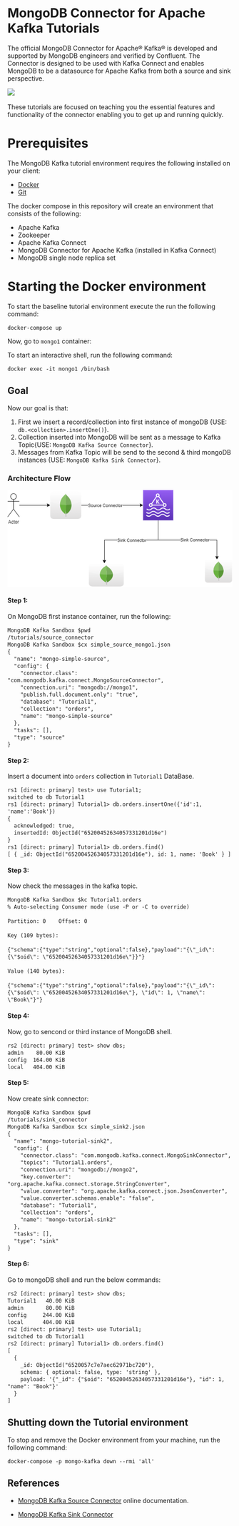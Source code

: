 # MongoDB Connector for Apache Kafka Tutorials

The official MongoDB Connector for Apache® Kafka® is developed and supported by MongoDB engineers and verified by Confluent. The Connector is designed to be used with Kafka Connect and enables MongoDB to be a datasource for Apache Kafka from both a source and sink perspective.

![](https://webassets.mongodb.com/_com_assets/cms/mongodbkafka-hblts5yy33.png)

These tutorials are focused on teaching you the essential features and functionality of the connector enabling you to get up and running quickly.

# Prerequisites

The MongoDB Kafka tutorial environment requires the following installed on your client:

- [Docker](https://docs.docker.com/get-docker/)
- [Git]()

The docker compose in this repository will create an environment that consists of the following:

- Apache Kafka
- Zookeeper
- Apache Kafka Connect
- MongoDB Connector for Apache Kafka (installed in Kafka Connect)
- MongoDB single node replica set

# Starting the Docker environment

To start the baseline tutorial environment execute the run the following command:

```
docker-compose up
```

Now, go to ```mongo1``` container:


To start an interactive shell, run the following command:

```
docker exec -it mongo1 /bin/bash
```
## Goal
Now our goal is that:
1. First we insert a record/collection into first instance of mongoDB {USE: `db.<collection>.insertOne()`}.
2. Collection inserted into MongoDB will be sent as a message to Kafka Topic{USE: `MongoDB Kafka Source Connector`}.
3. Messages from Kafka Topic will be send to the second & third mongoDB instances {USE: `MongoDB Kafka Sink Connector`}.

### Architecture Flow
![Architecture](images/flow.png)
#### Step 1:
On MongoDB first instance container, run the following:</br>
```
MongoDB Kafka Sandbox $pwd
/tutorials/source_connector
MongoDB Kafka Sandbox $cx simple_source_mongo1.json
{
  "name": "mongo-simple-source",
  "config": {
    "connector.class": "com.mongodb.kafka.connect.MongoSourceConnector",
    "connection.uri": "mongodb://mongo1",
    "publish.full.document.only": "true",
    "database": "Tutorial1",
    "collection": "orders",
    "name": "mongo-simple-source"
  },
  "tasks": [],
  "type": "source"
}
```
#### Step 2:
Insert a document into `orders` collection in `Tutorial1` DataBase.
```
rs1 [direct: primary] test> use Tutorial1;
switched to db Tutorial1
rs1 [direct: primary] Tutorial1> db.orders.insertOne({'id':1, 'name':'Book'})
{
  acknowledged: true,
  insertedId: ObjectId("65200452634057331201d16e")
}
rs1 [direct: primary] Tutorial1> db.orders.find()
[ { _id: ObjectId("65200452634057331201d16e"), id: 1, name: 'Book' } ]
```
#### Step 3:
Now check the messages in the kafka topic. </br>
```
MongoDB Kafka Sandbox $kc Tutorial1.orders
% Auto-selecting Consumer mode (use -P or -C to override)

Partition: 0    Offset: 0

Key (109 bytes):

{"schema":{"type":"string","optional":false},"payload":"{\"_id\": {\"$oid\": \"65200452634057331201d16e\"}}"}

Value (140 bytes):

{"schema":{"type":"string","optional":false},"payload":"{\"_id\": {\"$oid\": \"65200452634057331201d16e\"}, \"id\": 1, \"name\": \"Book\"}"}
```

#### Step 4:
Now, go to sencond or third instance of MongoDB shell.

```
rs2 [direct: primary] test> show dbs;
admin    80.00 KiB
config  164.00 KiB
local   404.00 KiB
```

#### Step 5:
Now create sink connector:
```
MongoDB Kafka Sandbox $pwd
/tutorials/sink_connector
MongoDB Kafka Sandbox $cx simple_sink2.json
{
  "name": "mongo-tutorial-sink2",
  "config": {
    "connector.class": "com.mongodb.kafka.connect.MongoSinkConnector",
    "topics": "Tutorial1.orders",
    "connection.uri": "mongodb://mongo2",
    "key.converter": "org.apache.kafka.connect.storage.StringConverter",
    "value.converter": "org.apache.kafka.connect.json.JsonConverter",
    "value.converter.schemas.enable": "false",
    "database": "Tutorial1",
    "collection": "orders",
    "name": "mongo-tutorial-sink2"
  },
  "tasks": [],
  "type": "sink"
}
```

#### Step 6:
Go to mongoDB shell and run the below commands:
```
rs2 [direct: primary] test> show dbs;
Tutorial1   40.00 KiB
admin       80.00 KiB
config     244.00 KiB
local      404.00 KiB
rs2 [direct: primary] test> use Tutorial1;
switched to db Tutorial1
rs2 [direct: primary] Tutorial1> db.orders.find()
[
  {
    _id: ObjectId("6520057c7e7aec62971bc720"),
    schema: { optional: false, type: 'string' },
    payload: '{"_id": {"$oid": "65200452634057331201d16e"}, "id": 1, "name": "Book"}'
  }
]
```

## Shutting down the Tutorial environment

To stop and remove the Docker environment from your
machine, run the following command:

```
docker-compose -p mongo-kafka down --rmi 'all'
```

## References

- [MongoDB Kafka Source Connector](https://www.mongodb.com/docs/kafka-connector/current/tutorials/source-connector/) online documentation.

- [MongoDB Kafka Sink Connector](https://www.mongodb.com/docs/kafka-connector/current/tutorials/sink-connector)

